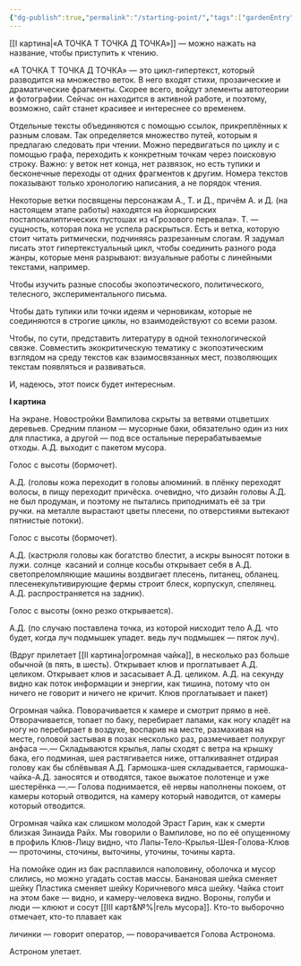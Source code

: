 ```yaml
---
{"dg-publish":true,"permalink":"/starting-point/","tags":["gardenEntry"]}
---
```




[[I картина\|«А ТОЧКА Т ТОЧКА Д ТОЧКА»]] — можно нажать на название, чтобы приступить к чтению.

«А ТОЧКА Т ТОЧКА Д ТОЧКА» — это цикл-гипертекст, который разводится на множество веток. В него входят стихи, прозаические и драматические фрагменты. Скорее всего, войдут элементы автотеории и фотографии. Сейчас он находится в активной работе, и поэтому, возможно, сайт станет красивее и интереснее со временем.

Отдельные тексты объединяются с помощью ссылок, прикреплённых к разным словам. Так определяется множество путей, которым я предлагаю следовать при чтении. Можно передвигаться по циклу и с помощью графа, переходить к конкретным точкам через поисковую строку. Важно: у веток нет конца, нет развязок, но есть тупики и бесконечные переходы от одних фрагментов к другим. Номера текстов показывают только хронологию написания, а не порядок чтения.

Некоторые ветки посвящены персонажам А., Т. и Д., причём А. и Д. (на настоящем этапе работы) находятся на йоркширских постапокалиптических пустошах из «Грозового перевала». Т. — сущность, которая пока не успела раскрыться. Есть и ветка, которую стоит читать ритмически, подчиняясь разрезанным слогам. Я задумал писать этот гипертекстуальный цикл, чтобы соединить разного рода жанры, которые меня разрывают: визуальные работы с линейными текстами, например.

Чтобы изучить разные способы экопоэтического, политического, телесного, экспериментального письма.

Чтобы дать тупики или точки идеям и черновикам, которые не соединяются в строгие циклы, но взаимодействуют со всеми разом.

Чтобы, по сути, представить литературу в одной технологической связке. Совместить экокритическую тематику с экопоэтическим взглядом на среду текстов как взаимосвязанных мест, позволяющих текстам появляться и развиваться.

И, надеюсь, этот поиск будет интересным.


**I картина**

На экране. Новостройки Вампилова скрыты за ветвями отцветших деревьев. Средним планом — мусорные баки, обязательно один из них для пластика, а другой — под все остальные перерабатываемые отходы. А.Д. выходит с пакетом мусора.  

Голос с высоты (бормочет).

А.Д. (головы кожа переходит в головы алюминий. в плёнку переходят волосы, в пищу переходит причёска. очевидно, что дизайн головы А.Д. не был продуман, и поэтому не пытались приподнимать её за три ручки. на металле вырастают цветы плесени, по отверстиями вытекают пятнистые потоки).

Голос с высоты (бормочет).

А.Д. (кастрюля головы как богатство блестит, а искры выносят потоки в лужи. солнце  касаний и солнце косьбы открывает себя в А.Д. светопреломляющие машины воздвигает плесень, питанец, обланец. плесенекультивирующие фермы строит блеск, корпускул, спелянец. А.Д. распространяется на задник).

Голос с высоты (окно резко открывается).

А.Д. (по случаю поставлена точка, из которой нисходит тело А.Д. что будет, когда луч подмышек упадет. ведь луч подмышек — пяток луч).

(Вдруг прилетает [[II картина\|огромная чайка]], в несколько раз больше обычной (в пять, в шесть). Открывает клюв и проглатывает А.Д. целиком. Открывает клюв и засасывает А.Д. целиком. А.Д. на секунду видно как поток информации и энергии, как тишина, потому что он ничего не говорит и ничего не кричит. Клюв проглатывает и пакет)

Огромная чайка. Поворачивается к камере и смотрит прямо в неё. Отворачивается, топает по баку, перебирает лапами, как ногу кладёт на ногу но перебирает в воздухе, воспарив на месте, размахивая на месте, головой застывая в позах несколько раз, размечивает полукруг анфаса ­—.— Складываются крылья, лапы сходят с ветра на крышку бака, его подминая, шея растягивается ниже, отталкиваянет отдирая голову как бы сблёвывая А.Д. Гармошка-шея складывается, гармошка-чайка-А.Д. заносятся и отводятся, такое выжатое полотенце и уже шестерёнка —.— Голова поднимается, её нервы наполнены покоем, от камеры который отводится, на камеру который наводится, от камеры который отводится.

Огромная чайка как слишком молодой Эраст Гарин, как к смерти близкая Зинаида Райх. Мы говорили о Вампилове, но по её опущенному в профиль Клюв-Лицу видно, что Лапы-Тело-Крылья-Шея-Голова-Клюв — проточины, сточины, выточины, уточины, точины карта.

На помойке один из бак расплавился наполовину, оболочка и мусор слились, но можно угадать состав массы. Банановая шейка сменяет шейку Пластика сменяет шейку Коричневого мяса шейку. Чайка стоит на этом баке — видно, и камеру-человека видно. Вороны, голуби и люди — клюют и сосут [[III карт&№%\|гель мусора]]. Кто-то выборочно отмечает, кто-то плавает как

личинки — говорит оператор, — поворачивается Голова Астронома.

Астроном улетает.